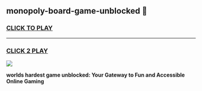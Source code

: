 
## monopoly-board-game-unblocked 👋
<h3>
<a href="https://premium.freeplayer.one?title=monopoly-board-game-unblocked&ref=14F">CLICK TO PLAY</a></h3>
<hr>

<h3>
<a href="https://premium.freeplayer.one?title=monopoly-board-game-unblocked&ref=14F">CLICK 2 PLAY</a>
  
</h3>

<a href="https://premium.freeplayer.one?title=monopoly-board-game-unblocked&ref=12F/"><img src="https://clearcache.store/games.png"></a>


**worlds hardest game unblocked: Your Gateway to Fun and Accessible Online Gaming**
